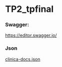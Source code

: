 # TP2_tpfinal

### Swagger: 
https://editor.swagger.io/

### Json
[clinica-docs.json](https://github.com/chiaracx/TP2_tpfinal/files/13453297/clinica-docs.json)














